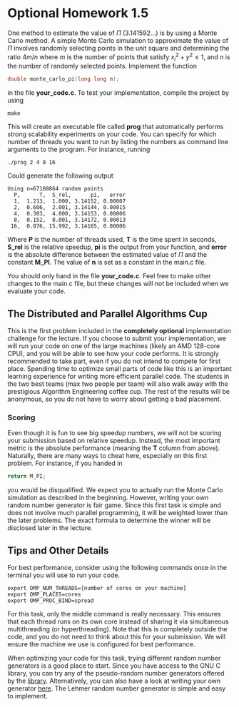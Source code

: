 # Optional Homework 1.5

One method to estimate the value of $\Pi$ (3.141592...) is by using a Monte Carlo method. A simple Monte Carlo simulation to approximate the value of $\Pi$ involves randomly selecting points in the unit square and determining the ratio $4m/n$ where $m$ is the number of points that satisfy $x_i^2 + y^2 \leq 1$, and $n$ is the number of randomly selected points. Implement the function
```c
double monte_carlo_pi(long long n);
```
in the file **your_code.c**. To test your implementation, compile the project by using
```
make
```
This will create an executable file called **prog** that automatically performs strong scalability experiments on your code. You can specify for which number of threads you want to run by listing the numbers as command line arguments to the program. For instance, running
```
./prog 2 4 8 16
```
Could generate the following output
```
Using n=67108864 random points
  P,      T,  S_rel,      pi,   error
  1,  1.213,  1.000, 3.14152, 0.00007
  2,  0.606,  2.001, 3.14144, 0.00015
  4,  0.303,  4.000, 3.14153, 0.00006
  8,  0.152,  8.001, 3.14172, 0.00013
 16,  0.076, 15.992, 3.14165, 0.00006
```
Where **P** is the number of threads used, **T** is the time spent in seconds, **S_rel** is the relative speedup, **pi** is the output from your function, and **error** is the absolute difference between the estimated value of $\Pi$ and the constant **M_PI**. The value of **n** is set as a constant in the main.c file.

You should only hand in the file **your_code.c**. Feel free to make other changes to the main.c file, but these changes will not be included when we evaluate your code.

## The Distributed and Parallel Algorithms Cup

This is the first problem included in the **completely optional** implementation challenge for the lecture. If you choose to submit your implementation, we will run your code on one of the large machines (likely an AMD 128-core CPU), and you will be able to see how your code performs. It is strongly recommended to take part, even if you do not intend to compete for first place. Spending time to optimize small parts of code like this is an important learning experience for writing more efficient parallel code. The students in the two best teams (max two people per team) will also walk away with the prestigious Algorithm Engineering coffee cup. The rest of the results will be anonymous, so you do not have to worry about getting a bad placement.

### Scoring

Even though it is fun to see big speedup numbers, we will not be scoring your submission based on relative speedup. Instead, the most important metric is the absolute performance (meaning the **T** column from above). Naturally, there are many ways to cheat here, especially on this first problem. For instance, if you handed in
```c
return M_PI;
```
you would be disqualified. We expect you to actually run the Monte Carlo simulation as described in the beginning. However, writing your own random number generator is fair game. Since this first task is simple and does not involve much parallel programming, it will be weighted lower than the later problems. The exact formula to determine the winner will be disclosed later in the lecture.

## Tips and Other Details

For best performance, consider using the following commands once in the terminal you will use to run your code.
```
export OMP_NUM_THREADS=[number of cores on your machine]
export OMP_PLACES=cores
export OMP_PROC_BIND=spread
```
For this task, only the middle command is really necessary. This ensures that each thread runs on its own core instead of sharing it via simultaneous multithreading (or hyperthreading). Note that this is completely outside the code, and you do not need to think about this for your submission. We will ensure the machine we use is configured for best performance.

When optimizing your code for this task, trying different random number generators is a good place to start. Since you have access to the GNU C library, you can try any of the pseudo-random number generators offered by the [library](https://www.gnu.org/software/libc/manual/html_node/Pseudo_002dRandom-Numbers.html). Alternatively, you can also have a look at writing your own generator [here](https://en.wikipedia.org/wiki/List_of_random_number_generators#Pseudorandom_number_generators_(PRNGs)). The Lehmer random number generator is simple and easy to implement.